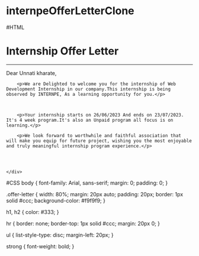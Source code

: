 # internpeOfferLetterClone
#HTML
<!DOCTYPE html>
<html>
<head>
    <title>Internship Offer Letter</title>
    <link rel="stylesheet" type="text/css" href="styles.css">
</head>
<body>
    <div class="offer-letter">
        <h1>Internship Offer Letter</h1>
        <hr>
        <p>Dear Unnati kharate,</p>
        
        <p>We are Delighted to welcome you for the internship of Web Development Internship in our company.This internship is being observed by INTERNPE, As a learning opportunity for you.</p>
        
        
        
        <p>Your internship starts on 26/06/2023 And ends on 23/07/2023. It's 4 week program.It's also an Unpaid program all focus is on learning.</p>
        
        <p>We look forward to worthwhile and faithful association that will make you equip for future project, wishing you the most enjoyable and truly meaningful internship program experience.</p>
        
        
        
        
    </div>
</body>
</html>

#CSS
body {
    font-family: Arial, sans-serif;
    margin: 0;
    padding: 0;
}

.offer-letter {
    width: 80%;
    margin: 20px auto;
    padding: 20px;
    border: 1px solid #ccc;
    background-color: #f9f9f9;
}

h1, h2 {
    color: #333;
}

hr {
    border: none;
    border-top: 1px solid #ccc;
    margin: 20px 0;
}

ul {
    list-style-type: disc;
    margin-left: 20px;
}

strong {
    font-weight: bold;
}
